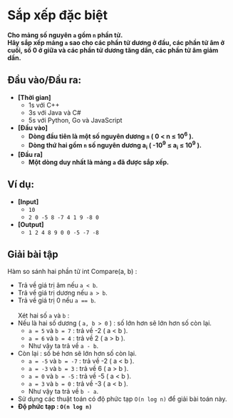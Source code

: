 # Sắp xếp đặc biệt
   **Cho mảng số nguyên `a` gồm `n` phần tử.<br>
   Hãy sắp xếp mảng `a` sao cho các phần tử dương ở đầu, các phần tử âm ở cuối, số 0 ở giữa và các phần tử dương tăng dần, các phần tử âm giảm dần.**


## Đầu vào/Đầu ra:
- **[Thời gian]**
   - 1s với C++ 
   - 3s với Java và C#
   - 5s với Python, Go và JavaScript
- **[Đầu vào]**
    - **Dòng đầu tiên là một số nguyên dương `n` ( 0 < n ≤ 10<sup>6</sup> ).**
    - **Dòng thứ hai gồm `n` số nguyên dương a<sub>i</sub> ( -10<sup>9</sup> ≤ a<sub>i</sub> ≤ 10<sup>9</sup> ).**
- **[Đầu ra]** 
    - **Một dòng duy nhất là mảng `a` đã được sắp xếp.**

## Ví dụ:
- **[Input]**
   - `10`
   - `2 0 -5 8 -7 4 1 9 -8 0`
- **[Output]**
   - `1 2 4 8 9 0 0 -5 -7 -8`

## Giải bài tập
   Hàm so sánh hai phần tử int Compare(a, b) :
   - Trả về giá trị âm nếu `a < b`.
   - Trả về giá trị dương nếu `a > b`.
   - Trả về giá trị 0 nếu `a == b`.<br><br>
   Xét hai số `a` và `b` :
   - Nếu là hai số dương ( `a, b > 0` ) : số lớn hơn sẽ lớn hơn số còn lại.
      - `a = 5` và `b = 7` : trả về -2 ( a < b ).
      - `a = 6` và `b = 4` : trả về 2 ( a > b ).
      - Như vậy ta trả về `a - b`.
   - Còn lại : số bé hơn sẽ lớn hơn số còn lại.
      - `a = -5` và `b = -7` : trả về -2 ( a < b ).
      - `a = -3` và `b = 3` : trả về 6 ( a > b ).
      -  `a = 0` và `b = -5` : trả về -5 ( a < b ).
      -  `a = 3` và `b = 0` : trả về -3 ( a < b ).
      -  Như vậy ta trả về `b - a`.
   - Sử dụng các thuật toán có độ phức tạp `O(n log n)` để giải bài toán này.
   - **Độ phức tạp : `O(n log n)`**
